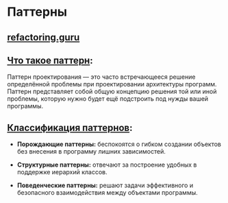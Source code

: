 # Паттерны 

## [refactoring.guru](https://refactoring.guru/ru/design-patterns/what-is-pattern)

## [Что такое паттерн](https://refactoring.guru/ru/design-patterns/what-is-pattern):

Паттерн проектирования — это часто встречающееся решение определённой проблемы при проектировании архитектуры программ. Паттерн представляет собой общую концепцию решения той или иной проблемы, которую нужно будет ещё подстроить под нужды вашей программы.

## [Классификация паттернов](https://refactoring.guru/ru/design-patterns/classification):

* **Порождающие паттерны:** беспокоятся о гибком создании объектов без внесения в программу лишних зависимостей.

* **Структурные паттерны:** отвечают за построение удобных в поддержке иерархий классов.

* **Поведенческие паттерны:** решают задачи эффективного и безопасного взаимодействия между объектами программы.
